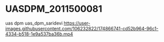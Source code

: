 # UASDPM_2011500081
uas dpm
uas_dpm_saridevi
https://user-images.githubusercontent.com/106232822/174866741-cd52b964-96c1-4334-b518-1e9a537ba36b.mp4
